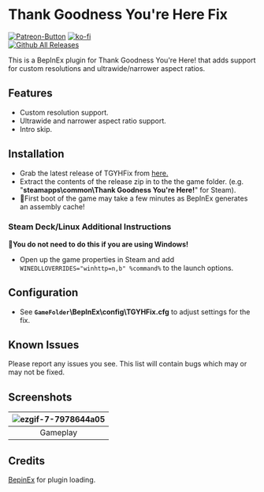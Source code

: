 ﻿# Thank Goodness You're Here Fix
[![Patreon-Button](https://github.com/user-attachments/assets/480c628b-9084-4315-96f0-fc2db81c71c6)](https://www.patreon.com/Wintermance) 
[![ko-fi](https://ko-fi.com/img/githubbutton_sm.svg)](https://ko-fi.com/W7W01UAI9)<br />
[![Github All Releases](https://img.shields.io/github/downloads/Lyall/HundredHeroesFix/total.svg)](https://github.com/Lyall/HundredHeroesFix/releases)

This is a BepInEx plugin for Thank Goodness You're Here! that adds support for custom resolutions and ultrawide/narrower aspect ratios.<br />

## Features
- Custom resolution support.
- Ultrawide and narrower aspect ratio support.
- Intro skip.

## Installation
- Grab the latest release of TGYHFix from [here.](https://github.com/Lyall/TGYHFix/releases)
- Extract the contents of the release zip in to the the game folder. (e.g. "**steamapps\common\Thank Goodness You're Here!**" for Steam).
- 🚩First boot of the game may take a few minutes as BepInEx generates an assembly cache!

### Steam Deck/Linux Additional Instructions
🚩**You do not need to do this if you are using Windows!**
- Open up the game properties in Steam and add `WINEDLLOVERRIDES="winhttp=n,b" %command%` to the launch options.

## Configuration
- See **`GameFolder`\BepInEx\config\TGYHFix.cfg** to adjust settings for the fix.

## Known Issues
Please report any issues you see.
This list will contain bugs which may or may not be fixed.

## Screenshots

| ![ezgif-7-7978644a05](https://github.com/user-attachments/assets/7df50967-b497-40f7-bf7c-2dd7f2e06545) |
|:--:|
| Gameplay |

## Credits
[BepinEx](https://github.com/BepInEx/BepInEx) for plugin loading.
